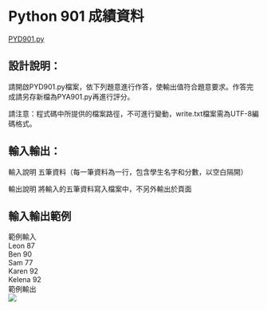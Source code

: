 # Python 901 成績資料
[PYD901.py](https://github.com/eclairsameal/TQC-Python/blob/master/%E7%AC%AC9%E9%A1%9E%EF%BC%9A%E6%AA%94%E6%A1%88%E8%88%87%E7%95%B0%E5%B8%B8%E8%99%95%E7%90%86/901%20%E6%88%90%E7%B8%BE%E8%B3%87%E6%96%99/PYD901.py)
## 設計說明：
請開啟PYD901.py檔案，依下列題意進行作答，使輸出值符合題意要求。作答完成請另存新檔為PYA901.py再進行評分。

請注意：程式碼中所提供的檔案路徑，不可進行變動，write.txt檔案需為UTF-8編碼格式。
## 輸入輸出：
輸入說明
五筆資料（每一筆資料為一行，包含學生名字和分數，以空白隔開）

輸出說明
將輸入的五筆資料寫入檔案中，不另外輸出於頁面


## 輸入輸出範例
範例輸入  
Leon 87  
Ben 90  
Sam 77  
Karen 92  
Kelena 92  
範例輸出  
![](https://i.imgur.com/DAQc7ry.png)

